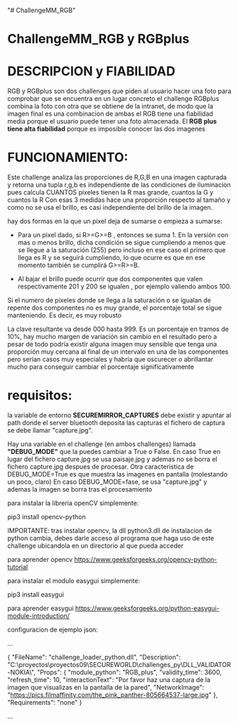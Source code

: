 "# ChallengeMM_RGB" 
# ChallengeMM_RGB y RGBplus

# DESCRIPCION y FIABILIDAD
RGB y RGBplus son dos challenges que piden al usuario hacer una foto para comprobar que se encuentra en un lugar concreto
el challenge RGBplus combina la foto con otra que se obtiene de la intranet, de modo que la imagen final es una combinacion de ambas
el RGB tiene una fiabilidad media porque el usuario puede tener una foto almacenada. El **RGB plus tiene alta fiabilidad** porque es imposible conocer las dos imagenes

# FUNCIONAMIENTO:
Este challenge analiza las proporciones de R,G,B en una imagen capturada y retorna una tupla r,g,b
es independiente de las condiciones de iluminacion pues calcula CUANTOS pixeles tienen la R mas grande, cuantos la G y cuantos la R
Con esas 3 medidas hace una proporción respecto al tamaño y como no se usa el brillo, es casi independiente del brillo de la imagen.

hay dos formas en la que un pixel deja de sumarse o empieza a sumarse:
- Para un pixel dado, si R>=G>=B , entonces se suma 1.  En la versión con mas o menos brillo, dicha condición se sigue cumpliendo a menos que se llegue a la saturación (255) pero incluso en ese caso el primero que llega es R y se seguirá cumpliendo, lo que ocurre es que en ese momento también se cumplirá G>=R>=B. 

- Al bajar el brillo puede ocurrir que dos componentes que valen respectivamente 201 y 200 se igualen , por ejemplo valiendo ambos 100.

Si el numero de pixeles donde se llega a la saturación o se igualan de repente dos componentes no es muy grande, el porcentaje total se sigue manteniendo. Es decir, es muy robusto

La clave resultante va desde 000 hasta 999.
Es un porcentaje en tramos de 10%, hay mucho margen de variación sin cambio en el resultado pero a pesar de todo podría existir alguna imagen muy sensible que tenga una proporción muy cercana al final de un intervalo en una de las componentes pero serían casos muy especiales y habría que oscurecer o abrillantar mucho para conseguir cambiar el porcentaje significativamente


# requisitos:
la variable de entorno **SECUREMIRROR_CAPTURES** debe existir y apuntar al path donde el server bluetooth deposita las capturas
el fichero de captura se debe llamar "capture.jpg".

Hay una variable en el challenge (en ambos challenges) llamada **"DEBUG_MODE"** que la puedes cambiar a True o False. En caso True en lugar del fichero capture.jpg se usa paisaje.jpg y ademas no se borra el fichero capture.jpg despues de procesar. Otra caracteristica de DEBUG_MODE=True es que muestra las imagenes en pantalla (molestando un poco, claro)
En caso DEBUG_MODE=fase, se usa "capture.jpg" y ademas la imagen se borra tras el procesamiento

para instalar la libreria openCV simplemente:

pip3 install opencv-python

IMPORTANTE: tras instalar opencv, la dll python3.dll de instalacion de python cambia, debes darle acceso al programa que haga uso de este challenge ubicandola en un directorio al que pueda acceder

para aprender opencv https://www.geeksforgeeks.org/opencv-python-tutorial

para instalar el modulo easygui simplemente:

pip3 install easygui

para aprender easygui https://www.geeksforgeeks.org/python-easygui-module-introduction/

configuracion de ejemplo json:

...

{
  "FileName": "challenge_loader_python.dll",
  "Description": "C:\\proyectos\\proyectos09\\SECUREWORLD\\challenges_py\\DLL_VALIDATOR-NOKIA\\",
  "Props": {
    "module_python": "RGB_plus",
    "validity_time": 3600,
    "refresh_time": 10,
    "interactionText": "Por favor haz una captura de la imagen que visualizas en la pantalla de la pared",
    "NetworkImage": "https://pics.filmaffinity.com/the_pink_panther-805664537-large.jpg"
},
"Requirements": "none" 
}

...




